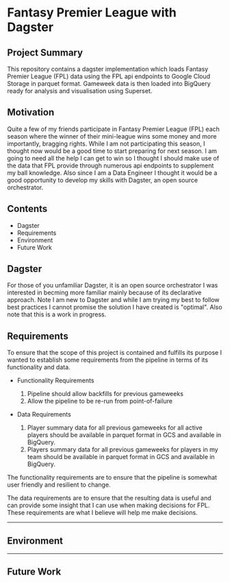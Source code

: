 # Fantasy Premier League with Dagster

## Project Summary

This repository contains a dagster implementation which loads Fantasy Premier League (FPL) data using the FPL api endpoints to Google Cloud Storage in parquet format. Gameweek data is then loaded into BigQuery ready for analysis and visualisation using Superset.

## Motivation

Quite a few of my friends participate in Fantasy Premier League (FPL) each season where the winner of their mini-league wins some money and more importantly, bragging rights. While I am not participating this season, I thought now would be a good time to start preparing for next season. I am going to need all the help I can get to win so I thought I should make use of the data that FPL provide through numerous api endpoints to supplement my ball knowledge. Also since I am a Data Engineer I thought it would be a good opportunity to develop my skills with Dagster, an open source orchestrator. 


## Contents

*   Dagster
*   Requirements
*   Environment
*   Future Work



## Dagster

For those of you unfamiliar Dagster, it is an open source orchestrator I was interested in becming more familiar mainly because of its declarative approach. Note I am new to Dagster and while I am trying my best to follow best practices I cannot promise the solution I have created is "optimal". Also note that this is a work in progress.



## Requirements

To ensure that the scope of this project is contained and fulfills its purpose I wanted to establish some requirements from the pipeline in terms of its functionality and data.



*   Functionality Requirements

    1. Pipeline should allow backfills for previous gameweeks
    2. Allow the pipeline to be re-run from point-of-failure

*   Data Requirements

    1. Player summary data for all previous gameweeks for all active players should be available in parquet format in GCS and available in BigQuery.
    2. Players summary data for all previous gameweeks for players in my team should be available in parquet format in GCS and available in BigQuery.


The functionality requirements are to ensure that the pipeline is somewhat user friendly and resilient to change.


The data requirements are to ensure that the resulting data is useful and can provide some insight that I can use when making decisions for FPL. These requirements are what I believe will help me make decisions.



---

## Environment


---


## Future Work



